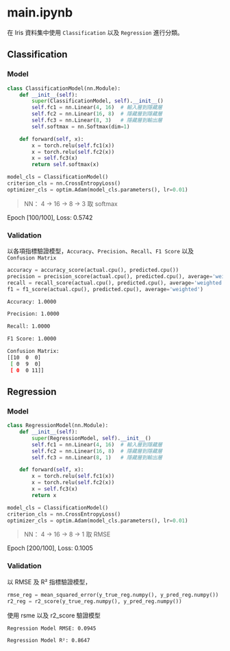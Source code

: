 # main.ipynb

在 Iris 資料集中使用 `Classification` 以及 `Regression` 進行分類。

## Classification

### Model

```python
class ClassificationModel(nn.Module):
    def __init__(self):
        super(ClassificationModel, self).__init__()
        self.fc1 = nn.Linear(4, 16)  # 輸入層到隱藏層
        self.fc2 = nn.Linear(16, 8)  # 隱藏層到隱藏層
        self.fc3 = nn.Linear(8, 3)   # 隱藏層到輸出層
        self.softmax = nn.Softmax(dim=1)

    def forward(self, x):
        x = torch.relu(self.fc1(x))
        x = torch.relu(self.fc2(x))
        x = self.fc3(x)
        return self.softmax(x)

model_cls = ClassificationModel()
criterion_cls = nn.CrossEntropyLoss()
optimizer_cls = optim.Adam(model_cls.parameters(), lr=0.01)
```

> NN： 4 -> 16 -> 8 -> 3 取 softmax

Epoch [100/100], Loss: 0.5742

### Validation

以各項指標驗證模型，`Accuracy`、`Precision`、`Recall`、`F1 Score` 以及 `Confusion Matrix`

```python
accuracy = accuracy_score(actual.cpu(), predicted.cpu())
precision = precision_score(actual.cpu(), predicted.cpu(), average='weighted')
recall = recall_score(actual.cpu(), predicted.cpu(), average='weighted')
f1 = f1_score(actual.cpu(), predicted.cpu(), average='weighted')
```

```bash
Accuracy: 1.0000

Precision: 1.0000

Recall: 1.0000

F1 Score: 1.0000

Confusion Matrix:
[[10  0  0]
 [ 0  9  0]
 [ 0  0 11]]
```

## Regression

### Model

```python
class RegressionModel(nn.Module):
    def __init__(self):
        super(RegressionModel, self).__init__()
        self.fc1 = nn.Linear(4, 16)  # 輸入層到隱藏層
        self.fc2 = nn.Linear(16, 8)  # 隱藏層到隱藏層
        self.fc3 = nn.Linear(8, 1)   # 隱藏層到輸出層

    def forward(self, x):
        x = torch.relu(self.fc1(x))
        x = torch.relu(self.fc2(x))
        x = self.fc3(x)
        return x

model_cls = ClassificationModel()
criterion_cls = nn.CrossEntropyLoss()
optimizer_cls = optim.Adam(model_cls.parameters(), lr=0.01)
```

> NN： 4 -> 16 -> 8 -> 1 取 RMSE

Epoch [200/100], Loss: 0.1005

### Validation

以 RMSE 及 R² 指標驗證模型，

```python
rmse_reg = mean_squared_error(y_true_reg.numpy(), y_pred_reg.numpy())
r2_reg = r2_score(y_true_reg.numpy(), y_pred_reg.numpy())
```

使用 rsme 以及 r2_score 驗證模型

```bash
Regression Model RMSE: 0.0945

Regression Model R²: 0.8647
```
